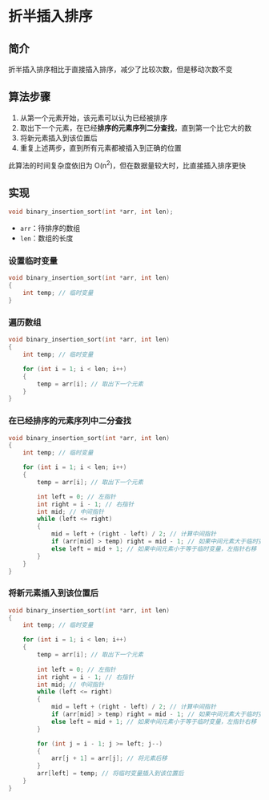 # 折半插入排序

## 简介

折半插入排序相比于直接插入排序，减少了比较次数，但是移动次数不变

## 算法步骤

1. 从第一个元素开始，该元素可以认为已经被排序
2. 取出下一个元素，在已经**排序的元素序列二分查找**，直到第一个比它大的数
3. 将新元素插入到该位置后
4. 重复上述两步，直到所有元素都被插入到正确的位置

此算法的时间复杂度依旧为 O(n<sup>2</sup>)，但在数据量较大时，比直接插入排序更快

## 实现

```c
void binary_insertion_sort(int *arr, int len);
```

- `arr`：待排序的数组
- `len`：数组的长度

### 设置临时变量

```c
void binary_insertion_sort(int *arr, int len)
{
    int temp; // 临时变量
}
```

### 遍历数组

```c
void binary_insertion_sort(int *arr, int len)
{
    int temp; // 临时变量

    for (int i = 1; i < len; i++)
    {
        temp = arr[i]; // 取出下一个元素
    }
}
```

### 在已经排序的元素序列中二分查找

```c
void binary_insertion_sort(int *arr, int len)
{
    int temp; // 临时变量

    for (int i = 1; i < len; i++)
    {
        temp = arr[i]; // 取出下一个元素

        int left = 0; // 左指针
        int right = i - 1; // 右指针
        int mid; // 中间指针
        while (left <= right)
        {
            mid = left + (right - left) / 2; // 计算中间指针
            if (arr[mid] > temp) right = mid - 1; // 如果中间元素大于临时变量，右指针左移
            else left = mid + 1; // 如果中间元素小于等于临时变量，左指针右移
        }
    }
}
```

### 将新元素插入到该位置后

```c
void binary_insertion_sort(int *arr, int len)
{
    int temp; // 临时变量

    for (int i = 1; i < len; i++)
    {
        temp = arr[i]; // 取出下一个元素
        
        int left = 0; // 左指针
        int right = i - 1; // 右指针
        int mid; // 中间指针
        while (left <= right)
        {
            mid = left + (right - left) / 2; // 计算中间指针
            if (arr[mid] > temp) right = mid - 1; // 如果中间元素大于临时变量，右指针左移
            else left = mid + 1; // 如果中间元素小于等于临时变量，左指针右移
        }

        for (int j = i - 1; j >= left; j--)
        {
            arr[j + 1] = arr[j]; // 将元素后移
        }
        arr[left] = temp; // 将临时变量插入到该位置后
    }
}
```